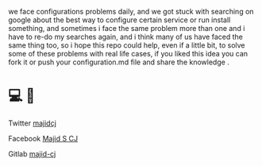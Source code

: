 we face configurations problems daily, and we got stuck with searching on google
about the best way to configure certain service or run install something, and sometimes
i face the same problem more than one and i have to re-do my searches again, and i think
many of us have faced the same thing too, so i hope this repo could help, even if a little
bit, to solve some of these problems with real life cases, if you liked this idea you can
fork it or push your configuration.md file and share the knowledge .

# 💻 🎉

Twitter [majidcj](https://twitter.com/majidcj)

Facebook [Majid S CJ](https://www.facebook.com/majid.weezy)

Gitlab [majid-cj](https://gitlab.com/majid-cj)
